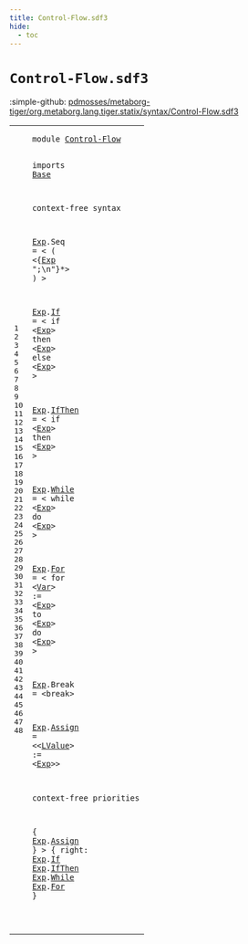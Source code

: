 ```yaml
---
title: Control-Flow.sdf3
hide:
  - toc
---
```


# `Control-Flow.sdf3`

:simple-github: [pdmosses/metaborg-tiger/org.metaborg.lang.tiger.statix/syntax/Control-Flow.sdf3]

[pdmosses/metaborg-tiger/org.metaborg.lang.tiger.statix/syntax/Control-Flow.sdf3]: https://github.com/pdmosses/metaborg-tiger/blob/master/org.metaborg.lang.tiger.statix/syntax/Control-Flow.sdf3 "The source file on GitHub"

<div class="sdf3"><table class="highlighttable"><tbody><tr><td class="linenos"><div class="linenodiv"><pre><span></span>1
2
3
4
5
6
7
8
9
10
11
12
13
14
15
16
17
18
19
20
21
22
23
24
25
26
27
28
29
30
31
32
33
34
35
36
37
38
39
40
41
42
43
44
45
46
47
48
</pre></div></td>
<td class="code"><pre><code><span class="keyword">module</span> <a href="../Tiger.sdf3#Control-Flow_204_216" id="Control-Flow_7_19" title="Referenced at ../Tiger.sdf3 line 14">Control-Flow</a>

<span class="keyword">imports</span> <a href="../Base.sdf3#Base_7_11" id="Base_29_33" title="Defined at ../Base.sdf3 line 1">Base</a>

<span class="keyword">context-free syntax</span>

  <a href="#Exp_509_512" id="Exp_58_61" title="Referenced at line 47">Exp</a>.<span class="cons_Constructor"><span id="Seq_62_65" title="Not referenced locally, nor via imports">Seq</span></span> = &lt;
    <span class="cons_String">(</span>
      &lt;{<a href="#Exp_58_61" id="Exp_84_87" title="Defined at line 7, 13, 20, 25, 30, 35, 37">Exp</a> <span class="cons_Lit">";\n"</span>}*&gt;
    <span class="cons_String">)</span>
  &gt;

  <a href="#Exp_509_512" id="Exp_110_113" title="Referenced at line 47">Exp</a>.<span class="cons_Constructor"><a href="#If_473_475" id="If_114_116" title="Referenced at line 44">If</a></span> = &lt;
    <span class="cons_String">if</span> &lt;<a href="#Exp_58_61" id="Exp_129_132" title="Defined at line 7, 13, 20, 25, 30, 35, 37">Exp</a>&gt; <span class="cons_String">then</span>
      &lt;<a href="#Exp_58_61" id="Exp_146_149" title="Defined at line 7, 13, 20, 25, 30, 35, 37">Exp</a>&gt;
    <span class="cons_String">else</span>
      &lt;<a href="#Exp_58_61" id="Exp_167_170" title="Defined at line 7, 13, 20, 25, 30, 35, 37">Exp</a>&gt;
  &gt;

  <a href="#Exp_509_512" id="Exp_179_182" title="Referenced at line 47">Exp</a>.<span class="cons_Constructor"><a href="#IfThen_484_490" id="IfThen_183_189" title="Referenced at line 45">IfThen</a></span> = &lt;
    <span class="cons_String">if</span> &lt;<a href="#Exp_58_61" id="Exp_202_205" title="Defined at line 7, 13, 20, 25, 30, 35, 37">Exp</a>&gt; <span class="cons_String">then</span>
      &lt;<a href="#Exp_58_61" id="Exp_219_222" title="Defined at line 7, 13, 20, 25, 30, 35, 37">Exp</a>&gt;
  &gt;

  <a href="#Exp_509_512" id="Exp_231_234" title="Referenced at line 47">Exp</a>.<span class="cons_Constructor"><a href="#While_499_504" id="While_235_240" title="Referenced at line 46">While</a></span> = &lt;
    <span class="cons_String">while</span> &lt;<a href="#Exp_58_61" id="Exp_256_259" title="Defined at line 7, 13, 20, 25, 30, 35, 37">Exp</a>&gt; <span class="cons_String">do</span>
      &lt;<a href="#Exp_58_61" id="Exp_271_274" title="Defined at line 7, 13, 20, 25, 30, 35, 37">Exp</a>&gt;
  &gt;

  <a href="#Exp_509_512" id="Exp_283_286" title="Referenced at line 47">Exp</a>.<span class="cons_Constructor"><a href="#For_513_516" id="For_287_290" title="Referenced at line 47">For</a></span> = &lt;
    <span class="cons_String">for</span> &lt;<a href="../Base.sdf3#Var_53_56" id="Var_304_307" title="Defined at ../Base.sdf3 line 7">Var</a>&gt; <span class="cons_String">:=</span> &lt;<a href="#Exp_58_61" id="Exp_313_316" title="Defined at line 7, 13, 20, 25, 30, 35, 37">Exp</a>&gt; <span class="cons_String">to</span> &lt;<a href="#Exp_58_61" id="Exp_322_325" title="Defined at line 7, 13, 20, 25, 30, 35, 37">Exp</a>&gt; <span class="cons_String">do</span>
      &lt;<a href="#Exp_58_61" id="Exp_337_340" title="Defined at line 7, 13, 20, 25, 30, 35, 37">Exp</a>&gt;
  &gt;

  <a href="#Exp_509_512" id="Exp_349_352" title="Referenced at line 47">Exp</a>.<span class="cons_Constructor"><span id="Break_353_358" title="Not referenced locally, nor via imports">Break</span></span> = &lt;<span class="cons_String">break</span>&gt;

  <a href="#Exp_509_512" id="Exp_372_375" title="Referenced at line 47">Exp</a>.<span class="cons_Constructor"><a href="#Assign_443_449" id="Assign_376_382" title="Referenced at line 42; ../Tiger.sdf3 line 30">Assign</a></span> = &lt;&lt;<a href="../Base.sdf3#LValue_27_33" id="LValue_387_393" title="Defined at ../Base.sdf3 line 3">LValue</a>&gt; <span class="cons_String">:=</span> &lt;<a href="#Exp_58_61" id="Exp_399_402" title="Defined at line 7, 13, 20, 25, 30, 35, 37">Exp</a>&gt;&gt;

<span class="keyword">context-free priorities</span>

  {
    <a href="#Exp_58_61" id="Exp_439_442" title="Defined at line 7, 13, 20, 25, 30, 35, 37">Exp</a>.<span class="cons_Constructor"><a href="#Assign_376_382" id="Assign_443_449" title="Defined at line 37">Assign</a></span>
  } &gt; { <span class="keyword">right</span>:
    <a href="#Exp_58_61" id="Exp_469_472" title="Defined at line 7, 13, 20, 25, 30, 35, 37">Exp</a>.<span class="cons_Constructor"><a href="#If_114_116" id="If_473_475" title="Defined at line 13">If</a></span>
    <a href="#Exp_58_61" id="Exp_480_483" title="Defined at line 7, 13, 20, 25, 30, 35, 37">Exp</a>.<span class="cons_Constructor"><a href="#IfThen_183_189" id="IfThen_484_490" title="Defined at line 20">IfThen</a></span>
    <a href="#Exp_58_61" id="Exp_495_498" title="Defined at line 7, 13, 20, 25, 30, 35, 37">Exp</a>.<span class="cons_Constructor"><a href="#While_235_240" id="While_499_504" title="Defined at line 25">While</a></span>
    <a href="#Exp_58_61" id="Exp_509_512" title="Defined at line 7, 13, 20, 25, 30, 35, 37">Exp</a>.<span class="cons_Constructor"><a href="#For_287_290" id="For_513_516" title="Defined at line 30">For</a></span>
  }

</code></pre></td></tr></tbody></table></div>